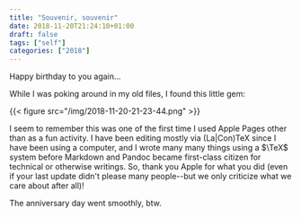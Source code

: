 ```yaml
---
title: "Souvenir, souvenir"
date: 2018-11-20T21:24:10+01:00
draft: false
tags: ["self"]
categories: ["2018"]
---
```


Happy birthday to you again...

While I was poking around in my old files, I found this little gem:

{{< figure src="/img/2018-11-20-21-23-44.png" >}}

I seem to remember this was one of the first time I used Apple Pages other than as a fun activity. I have been editing mostly via (La|Con)TeX since I have been using a computer, and I wrote many many things using a $\TeX$ system before Markdown and Pandoc became first-class citizen for technical or otherwise writings. So, thank you Apple for what you did (even if your last update didn't please many people--but we only criticize what we care about after all)!

The anniversary day went smoothly, btw.
